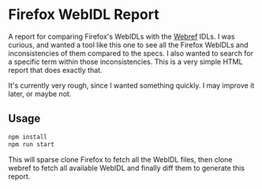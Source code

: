 # Firefox WebIDL Report

A report for comparing Firefox's WebIDLs with the [Webref](https://github.com/w3c/webref) IDLs. I was curious, and wanted a tool like this one to see all the Firefox WebIDLs and inconsistencies of them compared to the specs. I also wanted to search for a specific term within those inconsistencies. This is a very simple HTML report that does exactly that. 

It's currently very rough, since I wanted something quickly. I may improve it later, or maybe not.

## Usage

```bash
npm install
npm run start
```

This will sparse clone Firefox to fetch all the WebIDL files, then clone webref to fetch all available WebIDL and finally diff them to generate this report.
